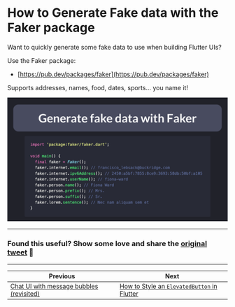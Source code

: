 # How to Generate Fake data with the Faker package

Want to quickly generate some fake data to use when building Flutter UIs?

Use the Faker package:

- [https://pub.dev/packages/faker](https://pub.dev/packages/faker)

Supports addresses, names, food, dates, sports... you name it!

![](010.png)

<!--
import 'package:faker/faker.dart';

void main() {
  final faker = Faker();
  faker.internet.email(); // francisco_lebsack@buckridge.com
  faker.internet.ipv6Address(); // 2450:a5bf:7855:8ce9:3693:58db:50bf:a105
  faker.internet.userName(); // fiona-ward
  faker.person.name(); // Fiona Ward
  faker.person.prefix(); // Mrs.
  faker.person.suffix(); // Sr.
  faker.lorem.sentence(); // Nec nam aliquam sem et
}
-->

---

### Found this useful? Show some love and share the [original tweet](https://twitter.com/biz84/status/1438096427306168324) 🙏

---

| Previous | Next |
| -------- | ---- |
| [Chat UI with message bubbles (revisited)](../0009-chat-ui-with-message-bubbles-revisited/index.md) | [How to Style an `ElevatedButton` in Flutter](../0011-how-to-style-an-elevatedbutton-in-flutter/index.md) |

<!-- TODO:UPDATE -->
<!-- TWITTER|https://twitter.com/biz84/status/1438096427306168324 -->